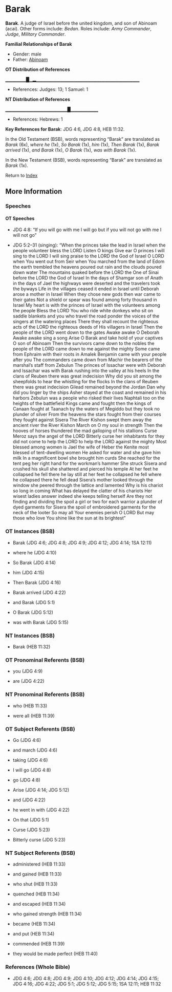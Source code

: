 # Barak
**Barak**. 
A judge of Israel before the united kingdom, and son of Abinoam (acai). 
Other forms include: 
*Bedan*. 
Roles include: 
_Army Commander_, _Judge_, _Military Commander_. 




**Familial Relationships of Barak**


* Gender: male
* Father: [Abinoam](Abinoam.md)


**OT Distribution of References**

▁▁▁▁▁▁█▁▂▁▁▁▁▁▁▁▁▁▁▁▁▁▁▁▁▁▁▁▁▁▁▁▁▁▁▁▁▁▁
* References: Judges: 13; 1 Samuel: 1

**NT Distribution of References**

▁▁▁▁▁▁▁▁▁▁▁▁▁▁▁▁▁▁█▁▁▁▁▁▁▁▁
* References: Hebrews: 1



**Key References for Barak**: 
JDG 4:6, JDG 4:8, HEB 11:32. 


In the Old Testament (BSB), words representing “Barak” are translated as 
*Barak* (6x), *where he* (1x), *So Barak* (1x), *him* (1x), *Then Barak* (1x), *Barak arrived* (1x), *and Barak* (1x), *O Barak* (1x), *was with Barak* (1x). 


In the New Testament (BSB), words representing “Barak” are translated as 
*Barak* (1x). 


Return to [Index](00-Index.md)

## More Information

### Speeches

#### OT Speeches

* JDG 4:8: “If you will go with me I will go but if you will not go with me I will not go”

* JDG 5:2–31 (singing): “When the princes take the lead in Israel when the people volunteer bless the LORD Listen O kings Give ear O princes I will sing to the LORD I will sing praise to the LORD the God of Israel O LORD when You went out from Seir when You marched from the land of Edom the earth trembled the heavens poured out rain and the clouds poured down water The mountains quaked before the LORD the One of Sinai before the LORD the God of Israel In the days of Shamgar son of Anath in the days of Jael the highways were deserted and the travelers took the byways Life in the villages ceased it ended in Israel until Deborah arose a mother in Israel When they chose new gods then war came to their gates Not a shield or spear was found among forty thousand in Israel My heart is with the princes of Israel with the volunteers among the people Bless the LORD You who ride white donkeys who sit on saddle blankets and you who travel the road ponder the voices of the singers at the watering places There they shall recount the righteous acts of the LORD the righteous deeds of His villagers in Israel Then the people of the LORD went down to the gates Awake awake O Deborah Awake awake sing a song Arise O Barak and take hold of your captives O son of Abinoam Then the survivors came down to the nobles the people of the LORD came down to me against the mighty Some came from Ephraim with their roots in Amalek Benjamin came with your people after you The commanders came down from Machir the bearers of the marshal’s staff from Zebulun The princes of Issachar were with Deborah and Issachar was with Barak rushing into the valley at his heels In the clans of Reuben there was great indecision Why did you sit among the sheepfolds to hear the whistling for the flocks In the clans of Reuben there was great indecision Gilead remained beyond the Jordan Dan why did you linger by the ships Asher stayed at the coast and remained in his harbors Zebulun was a people who risked their lives Naphtali too on the heights of the battlefield Kings came and fought then the kings of Canaan fought at Taanach by the waters of Megiddo but they took no plunder of silver From the heavens the stars fought from their courses they fought against Sisera The River Kishon swept them away the ancient river the River Kishon March on O my soul in strength Then the hooves of horses thundered the mad galloping of his stallions Curse Meroz says the angel of the LORD Bitterly curse her inhabitants for they did not come to help the LORD to help the LORD against the mighty Most blessed among women is Jael the wife of Heber the Kenite most blessed of tent-dwelling women He asked for water and she gave him milk In a magnificent bowl she brought him curds She reached for the tent peg her right hand for the workman’s hammer She struck Sisera and crushed his skull she shattered and pierced his temple At her feet he collapsed he fell there he lay still at her feet he collapsed he fell where he collapsed there he fell dead Sisera’s mother looked through the window she peered through the lattice and lamented Why is his chariot so long in coming What has delayed the clatter of his chariots Her wisest ladies answer indeed she keeps telling herself Are they not finding and dividing the spoil a girl or two for each warrior a plunder of dyed garments for Sisera the spoil of embroidered garments for the neck of the looter So may all Your enemies perish O LORD But may those who love You shine like the sun at its brightest”

### OT Instances (BSB)

* Barak (JDG 4:6; JDG 4:8; JDG 4:9; JDG 4:12; JDG 4:14; 1SA 12:11)

* where he (JDG 4:10)

* So Barak (JDG 4:14)

* him (JDG 4:15)

* Then Barak (JDG 4:16)

* Barak arrived (JDG 4:22)

* and Barak (JDG 5:1)

* O Barak (JDG 5:12)

* was with Barak (JDG 5:15)



### NT Instances (BSB)

* Barak (HEB 11:32)



### OT Pronominal Referents (BSB)

* you (JDG 4:9)

* are (JDG 4:22)



### NT Pronominal Referents (BSB)

* who (HEB 11:33)

* were all (HEB 11:39)



### OT Subject Referents (BSB)

* Go (JDG 4:6)

* and march (JDG 4:6)

* taking (JDG 4:6)

* I will go (JDG 4:8)

* go (JDG 4:8)

* Arise (JDG 4:14; JDG 5:12)

* and (JDG 4:22)

* he went in with (JDG 4:22)

* On that (JDG 5:1)

* Curse (JDG 5:23)

* Bitterly curse (JDG 5:23)



### NT Subject Referents (BSB)

* administered (HEB 11:33)

* and gained (HEB 11:33)

* who shut (HEB 11:33)

* quenched (HEB 11:34)

* and escaped (HEB 11:34)

* who gained strength (HEB 11:34)

* became (HEB 11:34)

* and put (HEB 11:34)

* commended (HEB 11:39)

* they would be made perfect (HEB 11:40)



### References (Whole Bible)

* JDG 4:6; JDG 4:8; JDG 4:9; JDG 4:10; JDG 4:12; JDG 4:14; JDG 4:15; JDG 4:16; JDG 4:22; JDG 5:1; JDG 5:12; JDG 5:15; 1SA 12:11; HEB 11:32



